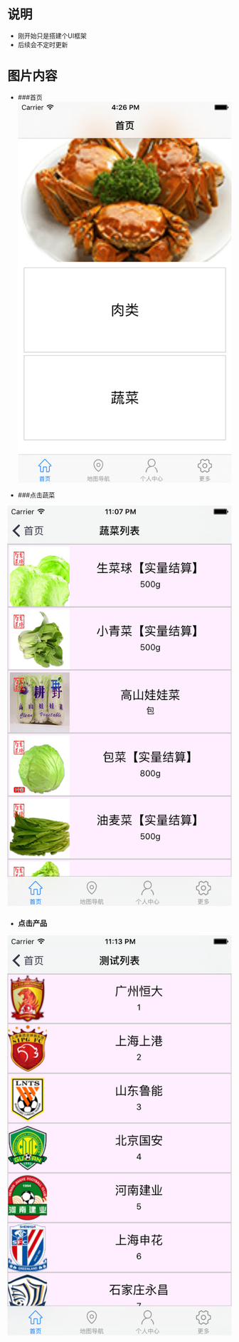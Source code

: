 # 说明
* 刚开始只是搭建个UI框架
* 后续会不定时更新




# 图片内容
* ###首页
![截屏](https://raw.githubusercontent.com/429329513wanting/RCTDemo/master/Simulator%20Screen%20Shot%202015%E5%B9%B412%E6%9C%8811%E6%97%A5%20%E4%B8%8B%E5%8D%884.26.05.png)

* ###点击蔬菜

![蔬菜](https://raw.githubusercontent.com/429329513wanting/RCTDemo/master/Simulator%20Screen%20Shot%202015%E5%B9%B412%E6%9C%8811%E6%97%A5%20%E4%B8%8B%E5%8D%8811.07.13.png)



* ### 点击产品

![产品](https://raw.githubusercontent.com/429329513wanting/RCTDemo/master/xx.png)

